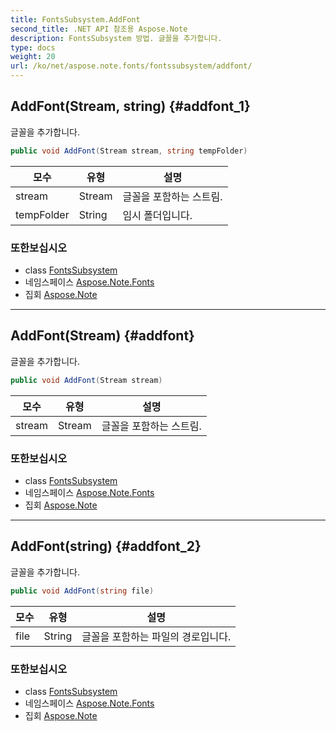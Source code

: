 ```yaml
---
title: FontsSubsystem.AddFont
second_title: .NET API 참조용 Aspose.Note
description: FontsSubsystem 방법. 글꼴을 추가합니다.
type: docs
weight: 20
url: /ko/net/aspose.note.fonts/fontssubsystem/addfont/
---
```

## AddFont(Stream, string) {#addfont_1}

글꼴을 추가합니다.

```csharp
public void AddFont(Stream stream, string tempFolder)
```

| 모수 | 유형 | 설명 |
| --- | --- | --- |
| stream | Stream | 글꼴을 포함하는 스트림. |
| tempFolder | String | 임시 폴더입니다. |

### 또한보십시오

* class [FontsSubsystem](../)
* 네임스페이스 [Aspose.Note.Fonts](../../fontssubsystem/)
* 집회 [Aspose.Note](../../../)

---

## AddFont(Stream) {#addfont}

글꼴을 추가합니다.

```csharp
public void AddFont(Stream stream)
```

| 모수 | 유형 | 설명 |
| --- | --- | --- |
| stream | Stream | 글꼴을 포함하는 스트림. |

### 또한보십시오

* class [FontsSubsystem](../)
* 네임스페이스 [Aspose.Note.Fonts](../../fontssubsystem/)
* 집회 [Aspose.Note](../../../)

---

## AddFont(string) {#addfont_2}

글꼴을 추가합니다.

```csharp
public void AddFont(string file)
```

| 모수 | 유형 | 설명 |
| --- | --- | --- |
| file | String | 글꼴을 포함하는 파일의 경로입니다. |

### 또한보십시오

* class [FontsSubsystem](../)
* 네임스페이스 [Aspose.Note.Fonts](../../fontssubsystem/)
* 집회 [Aspose.Note](../../../)


